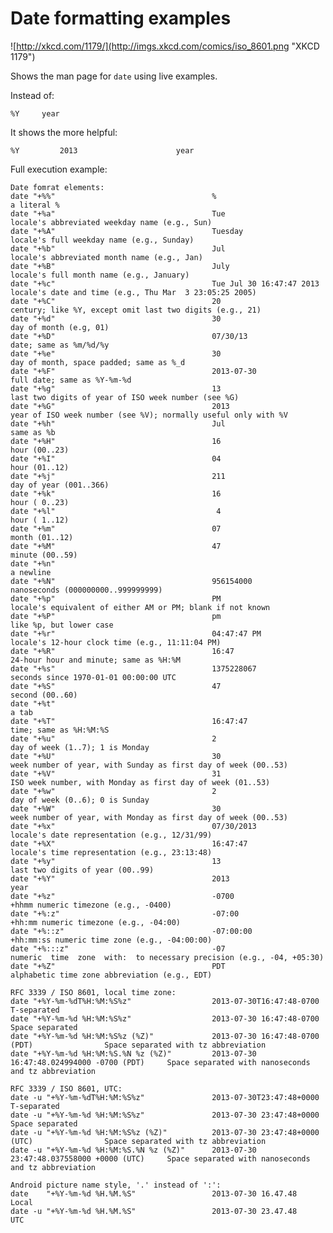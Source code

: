 Date formatting examples
========================

![http://xkcd.com/1179/](http://imgs.xkcd.com/comics/iso_8601.png "XKCD 1179")

Shows the man page for `date` using live examples.

Instead of:

    %Y     year

It shows the more helpful:

    %Y         2013                      year

Full execution example:

	Date fomrat elements:
	date "+%%"                                   %                                             a literal %
	date "+%a"                                   Tue                                           locale's abbreviated weekday name (e.g., Sun)
	date "+%A"                                   Tuesday                                       locale's full weekday name (e.g., Sunday)
	date "+%b"                                   Jul                                           locale's abbreviated month name (e.g., Jan)
	date "+%B"                                   July                                          locale's full month name (e.g., January)
	date "+%c"                                   Tue Jul 30 16:47:47 2013                      locale's date and time (e.g., Thu Mar  3 23:05:25 2005)
	date "+%C"                                   20                                            century; like %Y, except omit last two digits (e.g., 21)
	date "+%d"                                   30                                            day of month (e.g, 01)
	date "+%D"                                   07/30/13                                      date; same as %m/%d/%y
	date "+%e"                                   30                                            day of month, space padded; same as %_d
	date "+%F"                                   2013-07-30                                    full date; same as %Y-%m-%d
	date "+%g"                                   13                                            last two digits of year of ISO week number (see %G)
	date "+%G"                                   2013                                          year of ISO week number (see %V); normally useful only with %V
	date "+%h"                                   Jul                                           same as %b
	date "+%H"                                   16                                            hour (00..23)
	date "+%I"                                   04                                            hour (01..12)
	date "+%j"                                   211                                           day of year (001..366)
	date "+%k"                                   16                                            hour ( 0..23)
	date "+%l"                                    4                                            hour ( 1..12)
	date "+%m"                                   07                                            month (01..12)
	date "+%M"                                   47                                            minute (00..59)
	date "+%n"                                                                                 a newline
	date "+%N"                                   956154000                                     nanoseconds (000000000..999999999)
	date "+%p"                                   PM                                            locale's equivalent of either AM or PM; blank if not known
	date "+%P"                                   pm                                            like %p, but lower case
	date "+%r"                                   04:47:47 PM                                   locale's 12-hour clock time (e.g., 11:11:04 PM)
	date "+%R"                                   16:47                                         24-hour hour and minute; same as %H:%M
	date "+%s"                                   1375228067                                    seconds since 1970-01-01 00:00:00 UTC
	date "+%S"                                   47                                            second (00..60)
	date "+%t"                                   	                                             a tab
	date "+%T"                                   16:47:47                                      time; same as %H:%M:%S
	date "+%u"                                   2                                             day of week (1..7); 1 is Monday
	date "+%U"                                   30                                            week number of year, with Sunday as first day of week (00..53)
	date "+%V"                                   31                                            ISO week number, with Monday as first day of week (01..53)
	date "+%w"                                   2                                             day of week (0..6); 0 is Sunday
	date "+%W"                                   30                                            week number of year, with Monday as first day of week (00..53)
	date "+%x"                                   07/30/2013                                    locale's date representation (e.g., 12/31/99)
	date "+%X"                                   16:47:47                                      locale's time representation (e.g., 23:13:48)
	date "+%y"                                   13                                            last two digits of year (00..99)
	date "+%Y"                                   2013                                          year
	date "+%z"                                   -0700                                         +hhmm numeric timezone (e.g., -0400)
	date "+%:z"                                  -07:00                                        +hh:mm numeric timezone (e.g., -04:00)
	date "+%::z"                                 -07:00:00                                     +hh:mm:ss numeric time zone (e.g., -04:00:00)
	date "+%:::z"                                -07                                           numeric  time  zone  with:  to necessary precision (e.g., -04, +05:30)
	date "+%Z"                                   PDT                                           alphabetic time zone abbreviation (e.g., EDT)
	
	RFC 3339 / ISO 8601, local time zone:
	date "+%Y-%m-%dT%H:%M:%S%z"                  2013-07-30T16:47:48-0700                      T-separated
	date "+%Y-%m-%d %H:%M:%S%z"                  2013-07-30 16:47:48-0700                      Space separated
	date "+%Y-%m-%d %H:%M:%S%z (%Z)"             2013-07-30 16:47:48-0700 (PDT)                Space separated with tz abbreviation
	date "+%Y-%m-%d %H:%M:%S.%N %z (%Z)"         2013-07-30 16:47:48.024994000 -0700 (PDT)     Space separated with nanoseconds and tz abbreviation
	
	RFC 3339 / ISO 8601, UTC:
	date -u "+%Y-%m-%dT%H:%M:%S%z"               2013-07-30T23:47:48+0000                      T-separated
	date -u "+%Y-%m-%d %H:%M:%S%z"               2013-07-30 23:47:48+0000                      Space separated
	date -u "+%Y-%m-%d %H:%M:%S%z (%Z)"          2013-07-30 23:47:48+0000 (UTC)                Space separated with tz abbreviation
	date -u "+%Y-%m-%d %H:%M:%S.%N %z (%Z)"      2013-07-30 23:47:48.037558000 +0000 (UTC)     Space separated with nanoseconds and tz abbreviation
	
	Android picture name style, '.' instead of ':':
	date    "+%Y-%m-%d %H.%M.%S"                 2013-07-30 16.47.48                           Local
	date -u "+%Y-%m-%d %H.%M.%S"                 2013-07-30 23.47.48                           UTC
